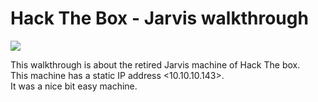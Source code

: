 # Hack The Box - Jarvis walkthrough
![](https://github.com/Har1743/Hardik-writeups/blob/master/Walkthroughs/photos/jarvis.png?raw=true)

This walkthrough is about the retired Jarvis machine of Hack The box. </br>
This machine has a static IP address <10.10.10.143>. </br>
It was a nice bit easy machine. </br>
